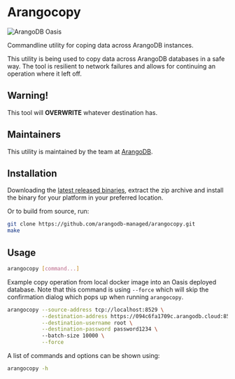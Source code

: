 # Arangocopy

![ArangoDB Oasis](https://cloud.arangodb.com/assets/logos/arangodb-oasis-logo-whitebg-right.png)

Commandline utility for coping data across ArangoDB instances.

This utility is being used to copy data across ArangoDB databases in a safe way. The tool is resilient to network failures
and allows for continuing an operation where it left off.

## Warning!

This tool will **OVERWRITE** whatever destination has. 

## Maintainers

This utility is maintained by the team at [ArangoDB](https://www.arangodb.com/).

## Installation

Downloading the [latest released binaries](https://github.com/arangodb-managed/arangocopy/releases),
extract the zip archive and install the binary for your platform in your preferred location.

Or to build from source, run:

```bash
git clone https://github.com/arangodb-managed/arangocopy.git
make
```

## Usage

```bash
arangocopy [command...]
```

Example copy operation from local docker image into an Oasis deployed database. Note that this command is using
`--force` which will skip the confirmation dialog which pops up when running `arangocopy`.

```bash
arangocopy --source-address tcp://localhost:8529 \
           --destination-address https://094c6fa1709c.arangodb.cloud:8529/ \
           --destination-username root \
           --destination-password password1234 \ 
           --batch-size 10000 \
           --force
```

A list of commands and options can be shown using:

```bash
arangocopy -h
```
